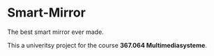 # Smart-Mirror
 The best smart mirror ever made.
 
 This a univeritsy project for the course **367.064	Multimediasysteme**.
